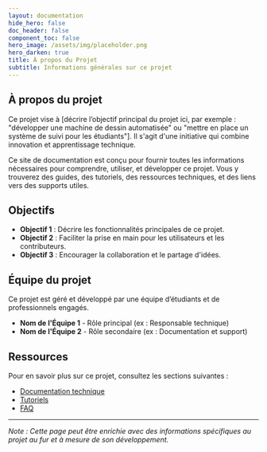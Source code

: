 ```yaml
---
layout: documentation
hide_hero: false
doc_header: false
component_toc: false
hero_image: /assets/img/placeholder.png
hero_darken: true
title: À propos du Projet
subtitle: Informations générales sur ce projet
---
```


## À propos du projet

Ce projet vise à [décrire l’objectif principal du projet ici, par exemple : "développer une machine de dessin automatisée" ou "mettre en place un système de suivi pour les étudiants"]. Il s'agit d'une initiative qui combine innovation et apprentissage technique.

Ce site de documentation est conçu pour fournir toutes les informations nécessaires pour comprendre, utiliser, et développer ce projet. Vous y trouverez des guides, des tutoriels, des ressources techniques, et des liens vers des supports utiles.

## Objectifs

- **Objectif 1** : Décrire les fonctionnalités principales de ce projet.
- **Objectif 2** : Faciliter la prise en main pour les utilisateurs et les contributeurs.
- **Objectif 3** : Encourager la collaboration et le partage d'idées.

## Équipe du projet

Ce projet est géré et développé par une équipe d’étudiants et de professionnels engagés. 

- **Nom de l'Équipe 1** - Rôle principal (ex : Responsable technique)
- **Nom de l'Équipe 2** - Rôle secondaire (ex : Documentation et support)

## Ressources

Pour en savoir plus sur ce projet, consultez les sections suivantes :

- [Documentation technique](#)
- [Tutoriels](#)
- [FAQ](#)

---

_Note : Cette page peut être enrichie avec des informations spécifiques au projet au fur et à mesure de son développement._
